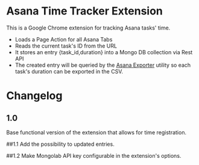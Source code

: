 # Asana Time Tracker Extension
This is a Google Chrome extension for tracking Asana tasks' time.

* Loads a Page Action for all Asana Tabs
* Reads the current task's ID from the URL
* It stores an entry {task_id,duration} into a Mongo DB collection via Rest API
* The created entry will be queried by the [Asana Exporter](https://github.com/rojasmi1/asana-exporter) utility so each task's duration can be exported in the CSV.


# Changelog
## 1.0
Base functional version of the extension that allows for time registration.

##1.1
Add the possibility to updated entries.

##1.2
Make Mongolab API key configurable in the extension's options.